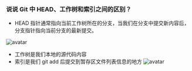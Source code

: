 ### 说说 Git 中 HEAD、工作树和索引之间的区别？
- HEAD 指针通常指向当前工作树所在的分支，当我们在分支中提交新内容后，分支指针指向当前分支的最新提交。
  
![avatar](https://static.vue-js.com/3e86ba80-fa40-11eb-991d-334fd31f0201.png) 

- 工作树是我们本地的源代码内容
- 索引是我们 git add 后提交到暂存区文件列表信息的地方
![avatar](https://static.vue-js.com/46e5ac40-fa40-11eb-bc6f-3f06e1491664.png)
